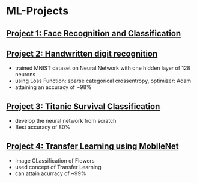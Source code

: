 # ML-Projects

## [Project 1: Face Recognition and Classification](https://github.com/aman247av/ML-Projects/blob/main/Face%20Recognition%20and%20Classification%20Project.ipynb)

## [Project 2: Handwritten digit recognition](https://github.com/aman247av/ML-Projects/blob/main/Handwritten%20digit%20recognition.ipynb)
-  trained MNIST dataset on Neural Network with one hidden layer of 128 neurons
-  using Loss Function: sparse categorical crossentropy, optimizer: Adam 
-  attaining an accuracy of ~98%

## [Project 3: Titanic Survival Classification](https://github.com/aman247av/ML-Projects/tree/main/Titanic%20Classification)
- develop the neural network from scratch
- Best accuracy of 80%

## [Project 4: Transfer Learning using MobileNet](https://github.com/aman247av/ML-Projects/tree/main/MobileNet)
- Image CLassification of Flowers
- used concept of Transfer Learning
- can attain acurracy of ~99%
